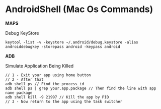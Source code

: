AndroidShell (Mac Os Commands)
============

__MAPS__

Debug KeyStore
```
keytool -list -v -keystore ~/.android/debug.keystore -alias androiddebugkey -storepass android -keypass android
```

__ADB__

Simulate Application Being Killed
```
// 1 - Exit your app using home button
// 2 - After that
adb shell ps // Find the process id
adb shell ps | grep your.app.package // Then find the line with app name package
adb shell kill -9 21997 // Kill the app by PID
// 3 - Now return to the app using the task switcher
